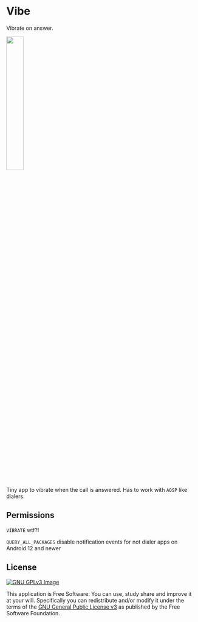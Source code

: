 # Vibe

Vibrate on answer.

<img 
     src="https://user-images.githubusercontent.com/53379023/149052814-061763cc-8484-4734-9055-d98015685292.png" 
     width="30%" 
     height="30%">

Tiny app to vibrate when the call is answered. Has to work with `AOSP` like dialers.

## Permissions

`VIBRATE` wtf?!

`QUERY_ALL_PACKAGES` disable notification events for not dialer apps on Android 12 and newer

## License
[![GNU GPLv3 Image](https://www.gnu.org/graphics/gplv3-127x51.png)](https://www.gnu.org/licenses/gpl-3.0.en.html)

This application is Free Software: You can use, study share and improve it at your will.
Specifically you can redistribute and/or modify it under the terms of the
[GNU General Public License v3](https://www.gnu.org/licenses/gpl.html) as published by the Free
Software Foundation.
